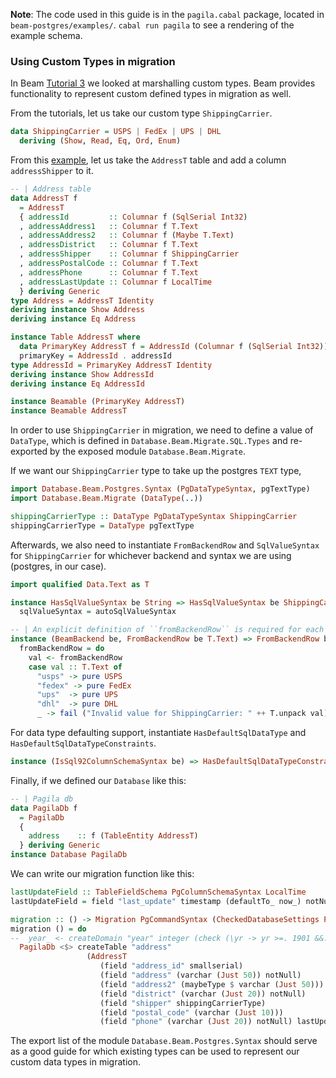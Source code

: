**Note**: The code used in this guide is in the `pagila.cabal` package, located in `beam-postgres/examples/`. `cabal run pagila` to see a rendering of the example schema.

### Using Custom Types in migration ###
In Beam [Tutorial 3](https://haskell-beam.github.io/beam/tutorials/tutorial3/) we looked at marshalling custom types.
Beam provides functionality to represent custom defined types in migration as well.

From the tutorials, let us take our custom type `ShippingCarrier`.
```haskell
data ShippingCarrier = USPS | FedEx | UPS | DHL
  deriving (Show, Read, Eq, Ord, Enum)
```

From this [example](https://github.com/haskell-beam/beam/blob/master/beam-postgres/examples/Pagila/Schema/V0001.hs),
let us take the `AddressT` table and add a column `addressShipper` to it.
```haskell
-- | Address table
data AddressT f
  = AddressT
  { addressId         :: Columnar f (SqlSerial Int32)
  , addressAddress1   :: Columnar f T.Text
  , addressAddress2   :: Columnar f (Maybe T.Text)
  , addressDistrict   :: Columnar f T.Text
  , addressShipper    :: Columnar f ShippingCarrier
  , addressPostalCode :: Columnar f T.Text
  , addressPhone      :: Columnar f T.Text
  , addressLastUpdate :: Columnar f LocalTime
  } deriving Generic
type Address = AddressT Identity
deriving instance Show Address
deriving instance Eq Address

instance Table AddressT where
  data PrimaryKey AddressT f = AddressId (Columnar f (SqlSerial Int32)) deriving Generic
  primaryKey = AddressId . addressId
type AddressId = PrimaryKey AddressT Identity
deriving instance Show AddressId
deriving instance Eq AddressId

instance Beamable (PrimaryKey AddressT)
instance Beamable AddressT
```

In order to use `ShippingCarrier` in migration, we need to define a value of `DataType`,
which is defined in `Database.Beam.Migrate.SQL.Types` and re-exported by the exposed module `Database.Beam.Migrate`.

If we want our `ShippingCarrier` type to take up the postgres `TEXT` type,
```haskell
import Database.Beam.Postgres.Syntax (PgDataTypeSyntax, pgTextType)
import Database.Beam.Migrate (DataType(..))

shippingCarrierType :: DataType PgDataTypeSyntax ShippingCarrier
shippingCarrierType = DataType pgTextType
```

Afterwards, we also need to instantiate `FromBackendRow` and `SqlValueSyntax` for `ShippingCarrier`
for whichever backend and syntax we are using (postgres, in our case).

```haskell
import qualified Data.Text as T

instance HasSqlValueSyntax be String => HasSqlValueSyntax be ShippingCarrier where
  sqlValueSyntax = autoSqlValueSyntax

-- | An explicit definition of ``fromBackendRow`` is required for each custom type
instance (BeamBackend be, FromBackendRow be T.Text) => FromBackendRow be ShippingCarrier where
  fromBackendRow = do
    val <- fromBackendRow
    case val :: T.Text of
      "usps" -> pure USPS
      "fedex" -> pure FedEx
      "ups"  -> pure UPS
      "dhl"  -> pure DHL
      _ -> fail ("Invalid value for ShippingCarrier: " ++ T.unpack val)
```

For data type defaulting support, instantiate `HasDefaultSqlDataType` and `HasDefaultSqlDataTypeConstraints`.
```haskell
instance (IsSql92ColumnSchemaSyntax be) => HasDefaultSqlDataTypeConstraints be ShippingCarrier
```

Finally, if we defined our `Database` like this:
```haskell
-- | Pagila db
data PagilaDb f
  = PagilaDb
  {
    address    :: f (TableEntity AddressT)
  } deriving Generic
instance Database PagilaDb
```

We can write our migration function like this:
```haskell
lastUpdateField :: TableFieldSchema PgColumnSchemaSyntax LocalTime
lastUpdateField = field "last_update" timestamp (defaultTo_ now_) notNull

migration :: () -> Migration PgCommandSyntax (CheckedDatabaseSettings Postgres PagilaDb)
migration () = do
--  year_ <- createDomain "year" integer (check (\yr -> yr >=. 1901 &&. yr <=. 2155))
  PagilaDb <$> createTable "address"
                 (AddressT
                    (field "address_id" smallserial)
                    (field "address" (varchar (Just 50)) notNull)
                    (field "address2" (maybeType $ varchar (Just 50)))
                    (field "district" (varchar (Just 20)) notNull)
                    (field "shipper" shippingCarrierType)
                    (field "postal_code" (varchar (Just 10)))
                    (field "phone" (varchar (Just 20)) notNull) lastUpdateField)

```

The export list of the module `Database.Beam.Postgres.Syntax` should serve as a good guide
for which existing types can be used to represent our custom data types in migration.
